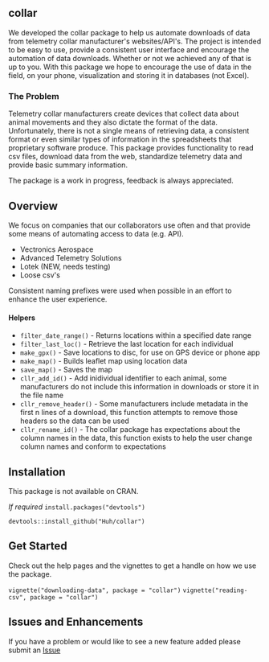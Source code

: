## collar

We developed the collar package to help us automate downloads of data from telemetry collar manufacturer's websites/API's. The project is intended to be easy to use, provide a consistent user interface and encourage the automation of data downloads. Whether or not we achieved any of that is up to you. With this package we hope to encourage the use of data in the field, on your phone, visualization and storing it in databases (not Excel).

### The Problem

Telemetry collar manufacturers create devices that collect data about animal movements and they also dictate the format of the data. Unfortunately, there is not a single means of retrieving data, a consistent format or even similar types of information in the spreadsheets that proprietary software produce. This package provides functionality to read csv files, download data from the web, standardize telemetry data and provide basic summary information. 

The package is a work in progress, feedback is always appreciated.

## Overview

We focus on companies that our collaborators use often and that provide some means of automating access to data (e.g. API).

- Vectronics Aerospace
- Advanced Telemetry Solutions
- Lotek (NEW, needs testing)
- Loose csv's

Consistent naming prefixes were used when possible in an effort to enhance the user experience.

#### Helpers

- `filter_date_range()` - Returns locations within a specified date range
- `filter_last_loc()` - Retrieve the last location for each individual
- `make_gpx()` - Save locations to disc, for use on GPS device or phone app
- `make_map()` - Builds leaflet map using location data
- `save_map()` - Saves the map
- `cllr_add_id()` - Add inidividual identifier to each animal, some manufacturers do not include this information in downloads or store it in the file name
- `cllr_remove_header()` - Some manufacturers include metadata in the first n lines of a download, this function attempts to remove those headers so the data can be used
- `cllr_rename_id()` - The collar package has expectations about the column names in the data, this function exists to help the user change column names and conform to expectations


## Installation

This package is not available on CRAN.

*If required*
`install.packages("devtools")`

`devtools::install_github("Huh/collar")`

## Get Started

Check out the help pages and the vignettes to get a handle on how we use the package.

`vignette("downloading-data", package = "collar")`
`vignette("reading-csv", package = "collar")`

## Issues and Enhancements

If you have a problem or would like to see a new feature added please submit an [Issue](https://github.com/Huh/collar/issues)
